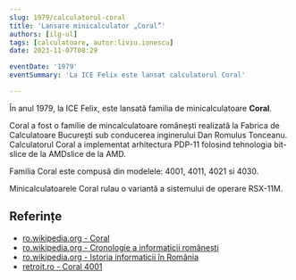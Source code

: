 ```yaml
---
slug: 1979/calculatorul-coral
title: 'Lansare minicalculator „Coral”'
authors: [ilg-ul]
tags: [calculatoare, autor:liviu.ionescu]
date: 2023-11-07T08:29

eventDate: '1979'
eventSummary: 'La ICE Felix este lansat calculatorul Coral'

---
```


În anul 1979, la ICE Felix, este lansată familia de minicalculatoare **Coral**.

<!-- truncate -->

Coral a fost o familie de mincalculatoare românești realizată la Fabrica de Calculatoare București sub conducerea inginerului Dan Romulus Tonceanu. Calculatorul Coral a implementat arhitectura PDP-11 folosind tehnologia bit-slice de la AMDslice de la AMD.

Familia Coral este compusă din modelele: 4001, 4011, 4021 si 4030.

Minicalculatoarele Coral rulau o variantă a sistemului de operare RSX-11M.

## Referințe

- [ro.wikipedia.org - Coral](https://ro.wikipedia.org/wiki/CORAL_(computer))
- [ro.wikipedia.org - Cronologie a informaticii românești](https://ro.wikipedia.org/wiki/Cronologie_a_informaticii_românești)
- [ro.wikipedia.org - Istoria informaticii în România](https://ro.wikipedia.org/wiki/Istoria_informaticii_în_România)
- [retroit.ro - Coral 4001](https://retroit.ro/product/coral-4001/)
